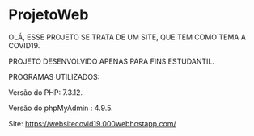 # ProjetoWeb
OLÁ, ESSE PROJETO SE TRATA DE UM SITE, QUE TEM COMO TEMA A COVID19. 

PROJETO DESENVOLVIDO APENAS PARA FINS ESTUDANTIL.


PROGRAMAS UTILIZADOS:

   Versão do PHP: 7.3.12.
   
   Versão do phpMyAdmin : 4.9.5.
  
  
  Site: https://websitecovid19.000webhostapp.com/
